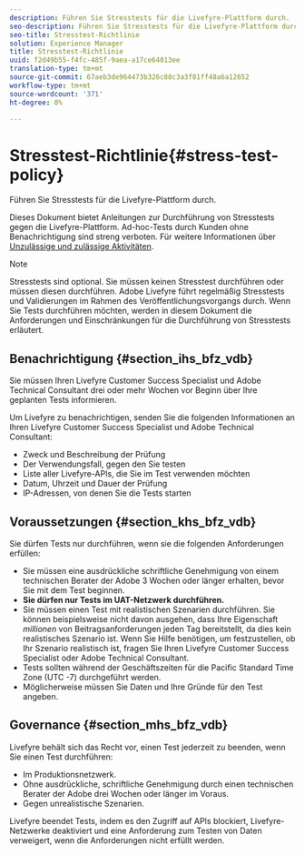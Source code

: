 ```yaml
---
description: Führen Sie Stresstests für die Livefyre-Plattform durch.
seo-description: Führen Sie Stresstests für die Livefyre-Plattform durch.
seo-title: Stresstest-Richtlinie
solution: Experience Manager
title: Stresstest-Richtlinie
uuid: f2d49b55-f4fc-485f-9aea-a17ce64813ee
translation-type: tm+mt
source-git-commit: 67aeb3de964473b326c88c3a3f81ff48a6a12652
workflow-type: tm+mt
source-wordcount: '371'
ht-degree: 0%

---
```



# Stresstest-Richtlinie{#stress-test-policy}

Führen Sie Stresstests für die Livefyre-Plattform durch.

Dieses Dokument bietet Anleitungen zur Durchführung von Stresstests gegen die Livefyre-Plattform. Ad-hoc-Tests durch Kunden ohne Benachrichtigung sind streng verboten. Für weitere Informationen über [Unzulässige und zulässige Aktivitäten](#c_stress_test_policy/section_mhs_bfz_vdb).

>[!NOTE]
>
>Stresstests sind optional. Sie müssen keinen Stresstest durchführen oder müssen diesen durchführen. Adobe Livefyre führt regelmäßig Stresstests und Validierungen im Rahmen des Veröffentlichungsvorgangs durch. Wenn Sie Tests durchführen möchten, werden in diesem Dokument die Anforderungen und Einschränkungen für die Durchführung von Stresstests erläutert.

## Benachrichtigung {#section_ihs_bfz_vdb}

Sie müssen Ihren Livefyre Customer Success Specialist und Adobe Technical Consultant drei oder mehr Wochen vor Beginn über Ihre geplanten Tests informieren.

Um Livefyre zu benachrichtigen, senden Sie die folgenden Informationen an Ihren Livefyre Customer Success Specialist und Adobe Technical Consultant:

* Zweck und Beschreibung der Prüfung
* Der Verwendungsfall, gegen den Sie testen
* Liste aller Livefyre-APIs, die Sie im Test verwenden möchten
* Datum, Uhrzeit und Dauer der Prüfung
* IP-Adressen, von denen Sie die Tests starten

## Voraussetzungen {#section_khs_bfz_vdb}

Sie dürfen Tests nur durchführen, wenn sie die folgenden Anforderungen erfüllen:

* Sie müssen eine ausdrückliche schriftliche Genehmigung von einem technischen Berater der Adobe 3 Wochen oder länger erhalten, bevor Sie mit dem Test beginnen.
* **Sie dürfen nur Tests im UAT-Netzwerk durchführen.**
* Sie müssen einen Test mit realistischen Szenarien durchführen. Sie können beispielsweise nicht davon ausgehen, dass Ihre Eigenschaft *millionen* von Beitragsanforderungen jeden Tag bereitstellt, da dies kein realistisches Szenario ist. Wenn Sie Hilfe benötigen, um festzustellen, ob Ihr Szenario realistisch ist, fragen Sie Ihren Livefyre Customer Success Specialist oder Adobe Technical Consultant.
* Tests sollten während der Geschäftszeiten für die Pacific Standard Time Zone \(UTC -7\) durchgeführt werden.
* Möglicherweise müssen Sie Daten und Ihre Gründe für den Test angeben.

## Governance {#section_mhs_bfz_vdb}

Livefyre behält sich das Recht vor, einen Test jederzeit zu beenden, wenn Sie einen Test durchführen:

* Im Produktionsnetzwerk.
* Ohne ausdrückliche, schriftliche Genehmigung durch einen technischen Berater der Adobe drei Wochen oder länger im Voraus.
* Gegen unrealistische Szenarien.

Livefyre beendet Tests, indem es den Zugriff auf APIs blockiert, Livefyre-Netzwerke deaktiviert und eine Anforderung zum Testen von Daten verweigert, wenn die Anforderungen nicht erfüllt werden.
